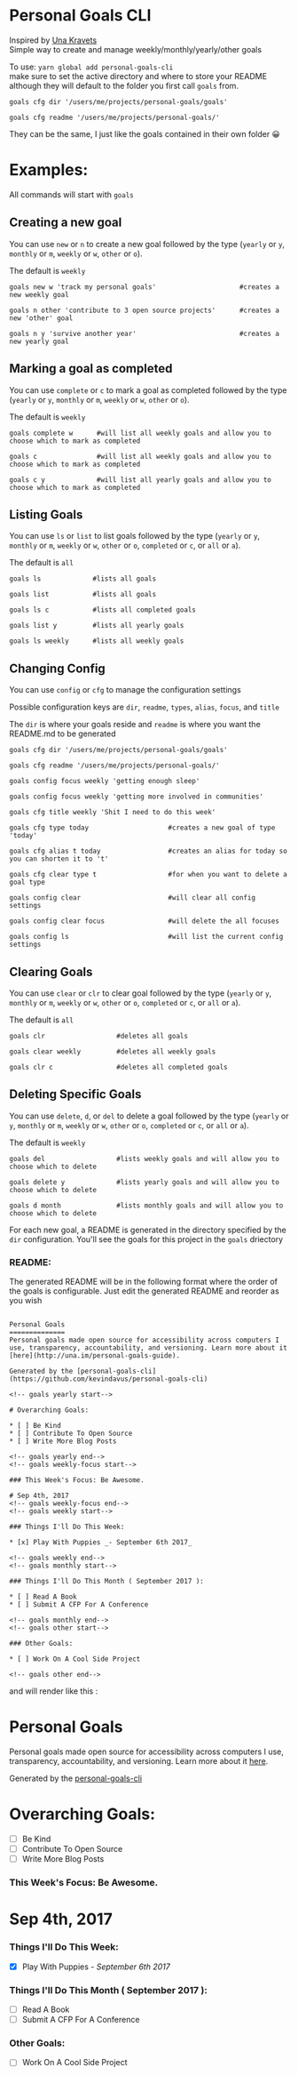 Personal Goals CLI
==================
Inspired by [Una Kravets](http://una.im/personal-goals-guide)  
Simple way to create and manage weekly/monthly/yearly/other goals

To use: `yarn global add personal-goals-cli`  
make sure to set the active directory and where to store your README although they will default to the folder you first call `goals` from.

```
goals cfg dir '/users/me/projects/personal-goals/goals'

goals cfg readme '/users/me/projects/personal-goals/'
```
They can be the same, I just like the goals contained in their own folder 😀


# Examples: 

All commands will start with `goals`

## Creating a new goal

You can use `new` or `n` to create a new goal followed by the type (`yearly` or `y`, `monthly` or `m`, `weekly` or `w`, `other` or `o`).  

The default is `weekly`
```
goals new w 'track my personal goals'                     #creates a new weekly goal

goals n other 'contribute to 3 open source projects'      #creates a new 'other' goal

goals n y 'survive another year'                          #creates a new yearly goal
```

## Marking a goal as completed

You can use `complete` or `c` to mark a goal as completed followed by the type (`yearly` or `y`, `monthly` or `m`, `weekly` or `w`, `other` or `o`).  

The default is `weekly`
```
goals complete w      #will list all weekly goals and allow you to choose which to mark as completed

goals c               #will list all weekly goals and allow you to choose which to mark as completed

goals c y             #will list all yearly goals and allow you to choose which to mark as completed
```

## Listing Goals

You can use `ls` or `list` to list goals followed by the type (`yearly` or `y`, `monthly` or `m`, `weekly` or `w`, `other` or `o`, `completed` or `c`, or `all` or `a`).  

The default is `all`
```
goals ls             #lists all goals

goals list           #lists all goals

goals ls c           #lists all completed goals

goals list y         #lists all yearly goals

goals ls weekly      #lists all weekly goals
```

## Changing Config

You can use `config` or `cfg` to manage the configuration settings

Possible configuration keys are `dir`, `readme`, `types`, `alias`, `focus`, and `title`

The `dir` is where your goals reside and `readme` is where you want the README.md to be generated


```
goals cfg dir '/users/me/projects/personal-goals/goals'

goals cfg readme '/users/me/projects/personal-goals/'

goals config focus weekly 'getting enough sleep'

goals config focus weekly 'getting more involved in communities'

goals cfg title weekly 'Shit I need to do this week'

goals cfg type today                    #creates a new goal of type 'today'

goals cfg alias t today                 #creates an alias for today so you can shorten it to 't'

goals cfg clear type t                  #for when you want to delete a goal type  

goals config clear                      #will clear all config settings

goals config clear focus                #will delete the all focuses

goals config ls                         #will list the current config settings
```

## Clearing Goals 

You can use `clear` or `clr` to clear goal followed by the type (`yearly` or `y`, `monthly` or `m`, `weekly` or `w`, `other` or `o`, `completed` or `c`, or `all` or `a`).  

The default is `all`
```
goals clr                  #deletes all goals

goals clear weekly         #deletes all weekly goals

goals clr c                #deletes all completed goals
```

## Deleting Specific Goals 

You can use `delete`, `d`, or `del` to delete a goal followed by the type (`yearly` or `y`, `monthly` or `m`, `weekly` or `w`, `other` or `o`, `completed` or `c`, or `all` or `a`).  

The default is `weekly`
```
goals del                  #lists weekly goals and will allow you to choose which to delete

goals delete y             #lists yearly goals and will allow you to choose which to delete

goals d month              #lists monthly goals and will allow you to choose which to delete
```

For each new goal, a README is generated in the directory specified by the `dir` configuration. You'll see the goals for this project in the `goals` driectory

### README:
The generated README will be in the following format where the order of the goals is configurable. Just edit the generated README and reorder as you wish 

```

Personal Goals
==============
Personal goals made open source for accessibility across computers I use, transparency, accountability, and versioning. Learn more about it [here](http://una.im/personal-goals-guide).

Generated by the [personal-goals-cli](https://github.com/kevindavus/personal-goals-cli)

<!-- goals yearly start-->

# Overarching Goals: 
        
* [ ] Be Kind
* [ ] Contribute To Open Source
* [ ] Write More Blog Posts

<!-- goals yearly end-->
<!-- goals weekly-focus start-->

### This Week's Focus: Be Awesome.

# Sep 4th, 2017
<!-- goals weekly-focus end-->
<!-- goals weekly start-->

### Things I'll Do This Week: 
        
* [x] Play With Puppies _- September 6th 2017_

<!-- goals weekly end-->
<!-- goals monthly start-->

### Things I'll Do This Month ( September 2017 ): 
        
* [ ] Read A Book
* [ ] Submit A CFP For A Conference

<!-- goals monthly end-->
<!-- goals other start-->

### Other Goals: 
        
* [ ] Work On A Cool Side Project

<!-- goals other end-->
```

and will render like this :



Personal Goals
==============
Personal goals made open source for accessibility across computers I use, transparency, accountability, and versioning. Learn more about it [here](http://una.im/personal-goals-guide).

Generated by the [personal-goals-cli](https://github.com/kevindavus/personal-goals-cli)

<!-- goals yearly start-->

# Overarching Goals: 
        
* [ ] Be Kind
* [ ] Contribute To Open Source
* [ ] Write More Blog Posts

<!-- goals yearly end-->
<!-- goals weekly-focus start-->

### This Week's Focus: Be Awesome.

# Sep 4th, 2017
<!-- goals weekly-focus end-->
<!-- goals weekly start-->

### Things I'll Do This Week: 
        
* [x] Play With Puppies _- September 6th 2017_

<!-- goals weekly end-->
<!-- goals monthly start-->

### Things I'll Do This Month ( September 2017 ): 
        
* [ ] Read A Book
* [ ] Submit A CFP For A Conference

<!-- goals monthly end-->
<!-- goals other start-->

### Other Goals: 
        
* [ ] Work On A Cool Side Project

<!-- goals other end-->